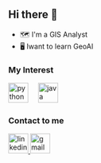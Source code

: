 ## Hi there 👋

- 🗺️ I'm a GIS Analyst
- 🖥️ Iwant to learn GeoAI

### My Interest

<div align="left">
  <img src="https://cdn.jsdelivr.net/gh/devicons/devicon/icons/python/python-original.svg" height="40" alt="python logo"  />
  <img width="12" />
  <img src="https://cdn.jsdelivr.net/gh/devicons/devicon/icons/java/java-original.svg" height="40" alt="java logo"  />
</div>

### Contact to me
<div align="left">
  <a href="https://www.linkedin.com/in/juan-david-m%C3%A9ndez-quintero-a2a57b156/" target="_blank">
  <img src="https://img.shields.io/static/v1?message=LinkedIn&logo=linkedin&label=&color=0077B5&logoColor=white&labelColor=&style=for-the-badge" height="40" alt="linkedin logo"  /> 
     </a>
    <a href="mailto:juan94mendez@gmail.com" target="_blank">
    <img src="https://img.shields.io/static/v1?message=Gmail&logo=gmail&label=&color=D14836&logoColor=white&labelColor=&style=for-the-badge" height="40" alt="gmail logo"/>
   </a>
  </div>

